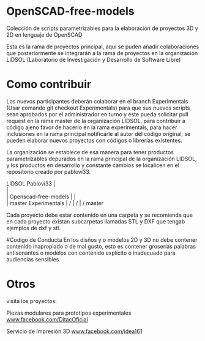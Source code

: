 # OpenSCAD-free-models
Colección de scripts parametrizables para la elaboración de proyectos 3D y 2D en lenguaje de OpenSCAD

Esta es la rama de proyectos principal, aquí se puden añadir colaboraciones que posteriormente se integrarán a la rama de proyectos en la organización LIDSOL (Laboratorio de Investigación y Desarrollo de Software Libre)

# Como contribuir
 Los nuevos participantes deberán colaborar en el branch Experimentals (Usar comando git checkout Experimentals) para que sus nuevos scripts sean aprobados por el administrador en turno y éste pueda solicitar pull request en la rama master de la 
organización LIDSOL, para contribuir a código ajeno favor de hacerlo en la rama experimentals, para hacer inclusiones en la rama principal notificarle al autor del código original, se pueden elaborar nuevos proyectos con códigos o librerías existentes.

La organización se establece de esa manera para tener productos parametrizables depurados en la rama principal de la organización LIDSOL, y los productos en desarrollo y constante cambios se localicen en el repositorio creado por pablovi33.


LIDSOL  	Pablovi33 
 |   \
 |    \
 |    Openscad-free-models
 |   	   |	         \
 |         master	Experimentals
 |        /
 |       /
 |      /
 master 

Cada proyecto debe estar contenido en una carpeta y se recomienda que en cada proyecto existan subcarpetas llamadas STL y DXF que tengab ejemplos de dxf y stl.  

#Codigo de Conducta
En los disños y o modelos 2D y 3D no debe contener contenido inapropiado o de mal gusto, esto es contener groserías palabras antisonantes o modelos con contenido explícito o inadecuado para audiencias sensibles.



# Otros

visita los proyectos:

Piezas modulares para prototipos experimentales
www.facebook.com/DitacOficial

Servicio de Impresión 3D
www.facebook.com/idea161
